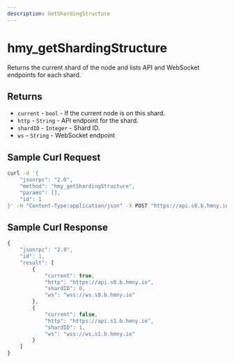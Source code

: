 ```yaml
---
description: GetShardingStructure
---
```


# hmy\_getShardingStructure

Returns the current shard of the node and lists API and WebSocket endpoints for each shard.

## Returns

* `current` - `bool` - If the current node is on this shard.
* `http` - `String` - API endpoint for the shard.
* `shardID` - `Integer` - Shard ID.
* `ws` - `String` - WebSocket endpoint

## Sample Curl Request

```bash
curl -d '{
    "jsonrpc": "2.0",
    "method": "hmy_getShardingStructure",
    "params": [],
    "id": 1
}' -H "Content-Type:application/json" -X POST "https://api.s0.b.hmny.io"
```

## Sample Curl Response

```javascript
{
    "jsonrpc": "2.0",
    "id": 1,
    "result": [
        {
            "current": true,
            "http": "https://api.s0.b.hmny.io",
            "shardID": 0,
            "ws": "wss://ws.s0.b.hmny.io"
        },
        {
            "current": false,
            "http": "https://api.s1.b.hmny.io",
            "shardID": 1,
            "ws": "wss://ws.s1.b.hmny.io"
        }
    ]
}
```
